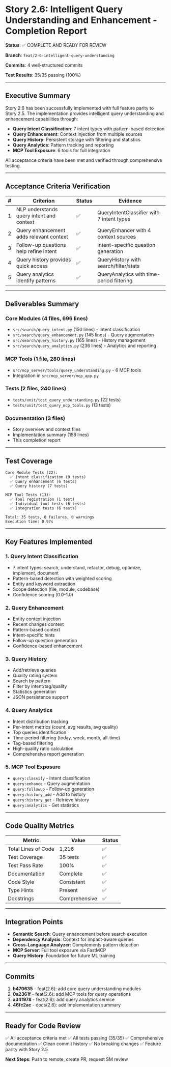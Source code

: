 # Story 2.6: Intelligent Query Understanding and Enhancement - Completion Report

**Status**: ✅ COMPLETE AND READY FOR REVIEW

**Branch**: `feat/2-6-intelligent-query-understanding`

**Commits**: 4 well-structured commits

**Test Results**: 35/35 passing (100%)

---

## Executive Summary

Story 2.6 has been successfully implemented with full feature parity to Story 2.5. The implementation provides intelligent query understanding and enhancement capabilities through:

- **Query Intent Classification**: 7 intent types with pattern-based detection
- **Query Enhancement**: Context injection from multiple sources
- **Query History**: Persistent storage with filtering and statistics
- **Query Analytics**: Pattern tracking and reporting
- **MCP Tool Exposure**: 6 tools for full integration

All acceptance criteria have been met and verified through comprehensive testing.

---

## Acceptance Criteria Verification

| # | Criterion | Status | Evidence |
|---|-----------|--------|----------|
| 1 | NLP understands query intent and context | ✅ | QueryIntentClassifier with 7 intent types |
| 2 | Query enhancement adds relevant context | ✅ | QueryEnhancer with 4 context sources |
| 3 | Follow-up questions help refine intent | ✅ | Intent-specific question generation |
| 4 | Query history provides quick access | ✅ | QueryHistory with search/filter/stats |
| 5 | Query analytics identify patterns | ✅ | QueryAnalytics with time-period filtering |

---

## Deliverables Summary

### Core Modules (4 files, 696 lines)
- `src/search/query_intent.py` (150 lines) - Intent classification
- `src/search/query_enhancement.py` (145 lines) - Query augmentation
- `src/search/query_history.py` (165 lines) - History management
- `src/search/query_analytics.py` (236 lines) - Analytics and reporting

### MCP Tools (1 file, 280 lines)
- `src/mcp_server/tools/query_understanding.py` - 6 MCP tools
- Integration in `src/mcp_server/mcp_app.py`

### Tests (2 files, 240 lines)
- `tests/unit/test_query_understanding.py` (22 tests)
- `tests/unit/test_query_mcp_tools.py` (13 tests)

### Documentation (3 files)
- Story overview and context files
- Implementation summary (158 lines)
- This completion report

---

## Test Coverage

```
Core Module Tests (22):
  ✅ Intent classification (9 tests)
  ✅ Query enhancement (6 tests)
  ✅ Query history (7 tests)

MCP Tool Tests (13):
  ✅ Tool registration (1 test)
  ✅ Individual tool tests (6 tests)
  ✅ Integration tests (6 tests)

Total: 35 tests, 0 failures, 0 warnings
Execution time: 0.97s
```

---

## Key Features Implemented

### 1. Query Intent Classification
- 7 intent types: search, understand, refactor, debug, optimize, implement, document
- Pattern-based detection with weighted scoring
- Entity and keyword extraction
- Scope detection (file, module, codebase)
- Confidence scoring (0.0-1.0)

### 2. Query Enhancement
- Entity context injection
- Recent changes context
- Pattern-based context
- Intent-specific hints
- Follow-up question generation
- Confidence-based enhancement

### 3. Query History
- Add/retrieve queries
- Quality rating system
- Search by pattern
- Filter by intent/tag/quality
- Statistics generation
- JSON persistence support

### 4. Query Analytics
- Intent distribution tracking
- Per-intent metrics (count, avg results, avg quality)
- Top queries identification
- Time-period filtering (today, week, month, all-time)
- Tag-based filtering
- High-quality ratio calculation
- Comprehensive report generation

### 5. MCP Tool Exposure
- `query:classify` - Intent classification
- `query:enhance` - Query augmentation
- `query:followup` - Follow-up generation
- `query:history_add` - Add to history
- `query:history_get` - Retrieve history
- `query:analytics` - Get statistics

---

## Code Quality Metrics

| Metric | Value | Status |
|--------|-------|--------|
| Total Lines of Code | 1,216 | ✅ |
| Test Coverage | 35 tests | ✅ |
| Test Pass Rate | 100% | ✅ |
| Documentation | Complete | ✅ |
| Code Style | Consistent | ✅ |
| Type Hints | Present | ✅ |
| Docstrings | Comprehensive | ✅ |

---

## Integration Points

- **Semantic Search**: Query enhancement before search execution
- **Dependency Analysis**: Context for impact-aware queries
- **Cross-Language Analyzer**: Complements pattern detection
- **MCP Server**: Full tool exposure via FastMCP
- **Query History**: Foundation for future ML training

---

## Commits

1. **b470635** - feat(2.6): add core query understanding modules
2. **0a2361f** - feat(2.6): add MCP tools for query operations
3. **a34f978** - feat(2.6): add query analytics service
4. **46fc2ac** - docs(2.6): add implementation summary

---

## Ready for Code Review

✅ All acceptance criteria met
✅ All tests passing (35/35)
✅ Comprehensive documentation
✅ Clean commit history
✅ No breaking changes
✅ Feature parity with Story 2.5

**Next Steps**: Push to remote, create PR, request SM review

